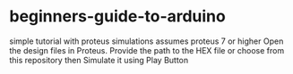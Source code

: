 # beginners-guide-to-arduino
simple tutorial with proteus simulations
assumes proteus 7 or higher
Open the design files in Proteus. 
Provide the path to the HEX file or choose from this repository
then Simulate it using Play Button

